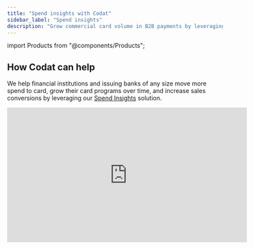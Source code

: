 ```yaml
---
title: "Spend insights with Codat"
sidebar_label: "Spend insights"
description: "Grow commercial card volume in B2B payments by leveraging deeper spend insights in an actionable format from more clients through secure ongoing data sharing"
---
```


import Products from "@components/Products";

## How Codat can help

We help financial institutions and issuing banks of any size move more spend to card, grow their card programs over time, and increase sales conversions by leveraging our [Spend Insights](/spend-insights/overview) solution.

<div className="video-container">
  <iframe
    width="560"
    height="315"
    src="https://www.youtube.com/embed/z-UW2uY7TSo?si=b3_a_vWUo5927MAf"
    title="YouTube video player"
    frameborder="0"
    allow="accelerometer; autoplay; clipboard-write; encrypted-media; gyroscope; picture-in-picture; web-share"
    allowfullscreen
  />
</div>

## Relevant solutions

<Products mini={true} products={["Spend Insights"]} />

Access your clients' accounts payable data within minutes and gain insights on their spend and supplier activity, identifying suppliers eligible for virtual card programs to run targeted supplier outreach campaigns.

### Features

- Simple and effective onboarding process that gives you real-time access to read standardized data from a wide range of accounting software sources.

- Better digital experience for you and your customers that removes the manual effort required to upload and extract your customers' financial data.

- Comprehensive view of your clients' financial position and their spend activity, including historic and upcoming transactions, payment methods, terms, bill status, and more.

- Ongoing monitoring and data refresh with a single click or on an automatic schedule, providing ongoing proactive service excellence to your clients.

![Decorative image of schematic graphs, charts, and amounts that represent insights into spend Codat's solution provides](/img/use-cases/summary-pages/spend-insights.png)

---

## Read next

- Review the full range of [use cases](/usecases/overview) Codat's solutions support
- See how you can get started with Codat's [Spend Insights](/spend-insights/overview) solution
